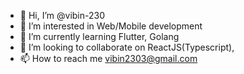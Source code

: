 - 👋 Hi, I’m @vibin-230
- 👀 I’m interested in Web/Mobile development 
- 🌱 I’m currently learning Flutter, Golang
- 💞️ I’m looking to collaborate on ReactJS(Typescript), 
- 📫 How to reach me vibin2303@gmail.com

<!---
vibin-230/vibin-230 is a ✨ special ✨ repository because its `README.md` (this file) appears on your GitHub profile.
You can click the Preview link to take a look at your changes.
--->

